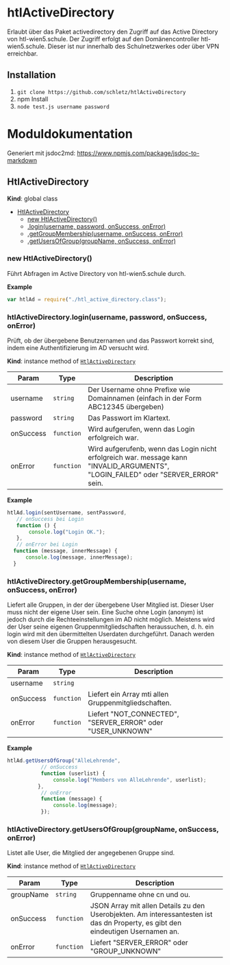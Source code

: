 # htlActiveDirectory
Erlaubt über das Paket activedirectory den Zugriff auf das Active Directory von htl-wien5.schule. Der Zugriff erfolgt auf den Domänencontroller htl-wien5.schule. Dieser ist nur innerhalb des Schulnetzwerkes oder über VPN erreichbar.

## Installation
1. `git clone https://github.com/schletz/htlActiveDirectory`
2. npm Install
3. `node test.js username password`

# Moduldokumentation
Generiert mit jsdoc2md: https://www.npmjs.com/package/jsdoc-to-markdown

<a name="HtlActiveDirectory"></a>

## HtlActiveDirectory
**Kind**: global class  

* [HtlActiveDirectory](#HtlActiveDirectory)
    * [new HtlActiveDirectory()](#new_HtlActiveDirectory_new)
    * [.login(username, password, onSuccess, onError)](#HtlActiveDirectory+login)
    * [.getGroupMembership(username, onSuccess, onError)](#HtlActiveDirectory+getGroupMembership)
    * [.getUsersOfGroup(groupName, onSuccess, onError)](#HtlActiveDirectory+getUsersOfGroup)

<a name="new_HtlActiveDirectory_new"></a>

### new HtlActiveDirectory()
Führt Abfragen im Active Directory von htl-wien5.schule durch.

**Example**  
```js
var htlAd = require("./htl_active_directory.class");
```
<a name="HtlActiveDirectory+login"></a>

### htlActiveDirectory.login(username, password, onSuccess, onError)
Prüft, ob der übergebene Benutzernamen und das Passwort korrekt sind, indem eine 
Authentifizierung im AD versucht wird.

**Kind**: instance method of <code>[HtlActiveDirectory](#HtlActiveDirectory)</code>  

| Param | Type | Description |
| --- | --- | --- |
| username | <code>string</code> | Der Username ohne Prefixe wie Domainnamen (einfach in der Form ABC12345  übergeben) |
| password | <code>string</code> | Das Passwort im Klartext. |
| onSuccess | <code>function</code> | Wird aufgerufen, wenn das Login erfolgreich war. |
| onError | <code>function</code> | Wird aufgerufenb, wenn das Login nicht erfolgreich war. message kann "INVALID_ARGUMENTS", "LOGIN_FAILED" oder "SERVER_ERROR" sein. |

**Example**  
```js
htlAd.login(sentUsername, sentPassword,
   // onSuccess bei Login
   function () {
       console.log("Login OK.");
   },
   // onError bei Login 
  function (message, innerMessage) {
      console.log(message, innerMessage);
  }
```
<a name="HtlActiveDirectory+getGroupMembership"></a>

### htlActiveDirectory.getGroupMembership(username, onSuccess, onError)
Liefert alle Gruppen, in der der übergebene User Mitglied ist. Dieser User muss nicht der eigene
User sein. Eine Suche ohne Login (anonym) ist jedoch durch die Rechteeinstellungen im AD nicht
möglich. 
Meistens wird der User seine eigenen Gruppenmitgliedschaften heraussuchen, d. h. ein login wird
mit den übermittelten Userdaten durchgeführt. Danach werden von diesem User die Gruppen 
herausgesucht.

**Kind**: instance method of <code>[HtlActiveDirectory](#HtlActiveDirectory)</code>  

| Param | Type | Description |
| --- | --- | --- |
| username | <code>string</code> |  |
| onSuccess | <code>function</code> | Liefert ein Array mti allen Gruppenmitgliedschaften. |
| onError | <code>function</code> | Liefert "NOT_CONNECTED", "SERVER_ERROR" oder "USER_UNKNOWN" |

**Example**  
```js
htlAd.getUsersOfGroup("AlleLehrende",
           // onSuccess
           function (userlist) {
               console.log("Members von AlleLehrende", userlist);
          },
           // onError
           function (message) {
               console.log(message);
           });
```
<a name="HtlActiveDirectory+getUsersOfGroup"></a>

### htlActiveDirectory.getUsersOfGroup(groupName, onSuccess, onError)
Listet alle User, die Mitglied der angegebenen Gruppe sind.

**Kind**: instance method of <code>[HtlActiveDirectory](#HtlActiveDirectory)</code>  

| Param | Type | Description |
| --- | --- | --- |
| groupName | <code>string</code> | Gruppenname ohne cn und ou. |
| onSuccess | <code>function</code> | JSON Array mit allen Details zu den Userobjekten. Am  interessantesten ist das dn Property, es gibt den eindeutigen Usernamen an. |
| onError | <code>function</code> | Liefert "SERVER_ERROR" oder "GROUP_UNKNOWN" |

